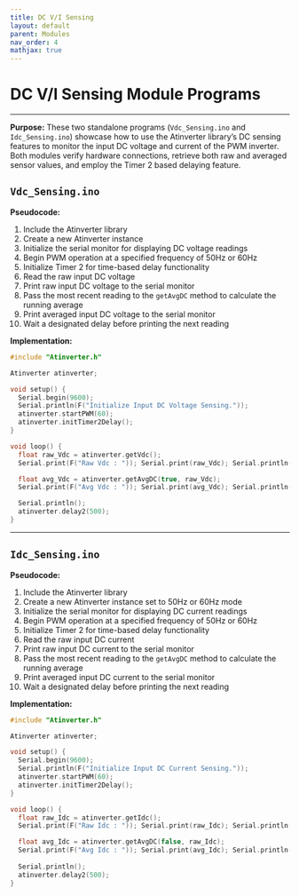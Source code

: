 ```yaml
---
title: DC V/I Sensing
layout: default
parent: Modules
nav_order: 4
mathjax: true
---
```


# **DC V/I Sensing Module Programs**
---

**Purpose:** These two standalone programs (`Vdc_Sensing.ino` and `Idc_Sensing.ino`) showcase how to use the Atinverter library’s DC sensing features to monitor the input DC voltage and current of the PWM inverter. Both modules verify hardware connections, retrieve both raw and averaged sensor values, and employ the Timer 2 based delaying feature.

## `Vdc_Sensing.ino`

**Pseudocode:**
1. Include the Atinverter library
2. Create a new Atinverter instance
3. Initialize the serial monitor for displaying DC voltage readings
4. Begin PWM operation at a specified frequency of 50Hz or 60Hz
5. Initialize Timer 2 for time-based delay functionality
6. Read the raw input DC voltage
7. Print raw input DC voltage to the serial monitor
8. Pass the most recent reading to the `getAvgDC` method to calculate the running average
9. Print averaged input DC voltage to the serial monitor
10. Wait a designated delay before printing the next reading

**Implementation:**
```cpp
#include "Atinverter.h"

Atinverter atinverter;

void setup() {
  Serial.begin(9600);
  Serial.println(F("Initialize Input DC Voltage Sensing."));
  atinverter.startPWM(60);
  atinverter.initTimer2Delay();
}

void loop() {
  float raw_Vdc = atinverter.getVdc();
  Serial.print(F("Raw Vdc : ")); Serial.print(raw_Vdc); Serial.println(F("V"));

  float avg_Vdc = atinverter.getAvgDC(true, raw_Vdc);
  Serial.print(F("Avg Vdc : ")); Serial.print(avg_Vdc); Serial.println(F("V"));

  Serial.println();
  atinverter.delay2(500);
}
```

---

## `Idc_Sensing.ino`

**Pseudocode:**
1. Include the Atinverter library
2. Create a new Atinverter instance set to 50Hz or 60Hz mode
3. Initialize the serial monitor for displaying DC current readings
4. Begin PWM operation at a specified frequency of 50Hz or 60Hz
5. Initialize Timer 2 for time-based delay functionality
6. Read the raw input DC current
7. Print raw input DC current to the serial monitor
8. Pass the most recent reading to the `getAvgDC` method to calculate the running average
9. Print averaged input DC current to the serial monitor
10. Wait a designated delay before printing the next reading

**Implementation:**
```cpp
#include "Atinverter.h"

Atinverter atinverter;

void setup() {
  Serial.begin(9600);
  Serial.println(F("Initialize Input DC Current Sensing."));
  atinverter.startPWM(60);
  atinverter.initTimer2Delay();
}

void loop() {
  float raw_Idc = atinverter.getIdc();
  Serial.print(F("Raw Idc : ")); Serial.print(raw_Idc); Serial.println(F("A"));

  float avg_Idc = atinverter.getAvgDC(false, raw_Idc);
  Serial.print(F("Avg Idc : ")); Serial.print(avg_Idc); Serial.println(F("A"));
  
  Serial.println();
  atinverter.delay2(500);
}
```